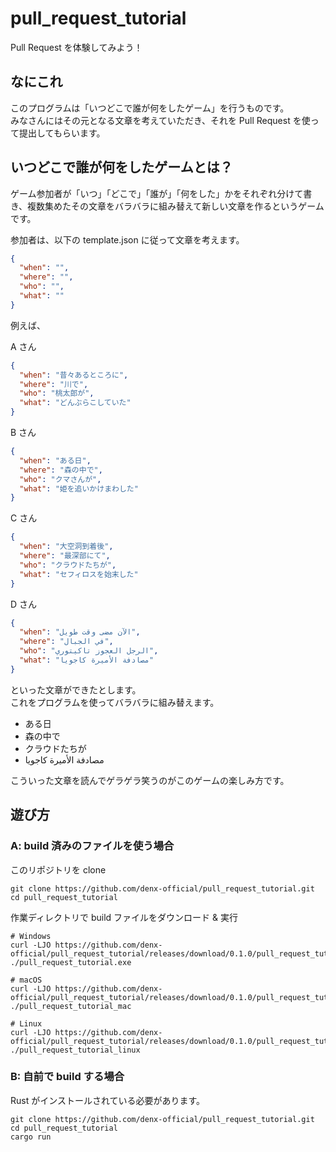 # pull_request_tutorial

Pull Request を体験してみよう！

## なにこれ

このプログラムは「いつどこで誰が何をしたゲーム」を行うものです。  
みなさんにはその元となる文章を考えていただき、それを Pull Request を使って提出してもらいます。

## いつどこで誰が何をしたゲームとは？

ゲーム参加者が「いつ」「どこで」「誰が」「何をした」かをそれぞれ分けて書き、複数集めたその文章をバラバラに組み替えて新しい文章を作るというゲームです。

参加者は、以下の template.json に従って文章を考えます。

```json
{
  "when": "",
  "where": "",
  "who": "",
  "what": ""
}
```

例えば、

A さん

```json
{
  "when": "昔々あるところに",
  "where": "川で",
  "who": "桃太郎が",
  "what": "どんぶらこしていた"
}
```

B さん

```json
{
  "when": "ある日",
  "where": "森の中で",
  "who": "クマさんが",
  "what": "姫を追いかけまわした"
}
```

C さん

```json
{
  "when": "大空洞到着後",
  "where": "最深部にて",
  "who": "クラウドたちが",
  "what": "セフィロスを始末した"
}
```

D さん

```json
{
  "when": "الآن مضى وقت طويل",
  "where": "في الجبال",
  "who": "الرجل العجوز تاكيتوري",
  "what": "مصادفة الأميرة كاجويا"
}
```

といった文章ができたとします。  
これをプログラムを使ってバラバラに組み替えます。

- ある日
- 森の中で
- クラウドたちが
- مصادفة الأميرة كاجويا

こういった文章を読んでゲラゲラ笑うのがこのゲームの楽しみ方です。

## 遊び方

### A: build 済みのファイルを使う場合

このリポジトリを clone

```
git clone https://github.com/denx-official/pull_request_tutorial.git
cd pull_request_tutorial
```

作業ディレクトリで build ファイルをダウンロード & 実行

```
# Windows
curl -LJO https://github.com/denx-official/pull_request_tutorial/releases/download/0.1.0/pull_request_tutorial.exe
./pull_request_tutorial.exe

# macOS
curl -LJO https://github.com/denx-official/pull_request_tutorial/releases/download/0.1.0/pull_request_tutorial_mac
./pull_request_tutorial_mac

# Linux
curl -LJO https://github.com/denx-official/pull_request_tutorial/releases/download/0.1.0/pull_request_tutorial_linux
./pull_request_tutorial_linux
```

### B: 自前で build する場合

Rust がインストールされている必要があります。

```
git clone https://github.com/denx-official/pull_request_tutorial.git
cd pull_request_tutorial
cargo run
```





